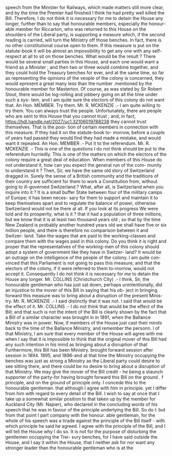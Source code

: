 speech from the Minister for Railways, which made matters still more clear, and by the time the Premier had finished I think he had pretty well killed the Bill. Therefore, I do not think it is necessary for me to detain the House any longer, further than to say that honourable members, especially the honour- able member for Riccarton, who was returned to this House on the shoulders of the Liberal party, is supporting a measure which, if the second reading is carried, will turn the Ministry off those benches. In fact, there is no other constitutional course open to them. If this measure is put on the statute-book it will be almost an impossibility to get any one with any self-respect at all to sit on those benches. What would be the result ? There would be several small parties in this House, and each one would want a friend as a Minister ; and then two or three would combine together, and they could hold the Treasury benches for ever, and at the same time, so far as representing the opinions of the veople of the colony is concerned, they would epresent a great many less than the number .mentioned by the honourable member for Masterton. Of course, as was stated by Sir Robert Stout, there would be log-rolling and jobbery going on all the time under such a sys- tem, and I am quite sure the electors of this colony do not want that. An Hon. MEMBER. Try them. Mr. R. MCKENZIE .- I am quite willing to try them. You can always trust the people. Unfortunately, there are people who are sent to this House that you cannot trust ; and, in fact, https://hdl.handle.net/2027/uc1.32106019788238 they cannot trust themselves. That is the posi- tion of certain members in connection with this measure. If they had it on the statute-book to- morrow, before a couple of years had passed they would find they had made a mistake, and would want it repealed. An Hon. MEMBER .- Put it to the referendum. Mr. R. MCKENZIE .- This is one of the questions I do not think should be put to the referendum hurriedly. This is one of the matters on which the electors of the colony require a great deal of education. When members of this House do not understand it, how can you expect the general run of the com- munity to understand it ? Then, Sir, we have the same old story of Switzerland dragged in. Surely the sense of a British community and the traditions of their country are sufficient for them to work a Constitution from, without going to ill-governed Switzerland ? What, after all, is Switzerland when you inquire into it ? It is a small buffer State between four of the military camps of Europe; it has been neces- sary for them to support and maintain it to keep themselves apart and to regulate the balance of power, otherwise Switzerland would not be there at all. If you look at its progress We were told and its prosperity, what is it ? that it had a population of three millions, but we know that it is at least two thousand years old ; so that by the time New Zealand is probably another hundred years old we shall have five or six million people, and there is therefore no comparison between it and Switzer- land. Take the wages that are paid to the working-classes and compare them with the wages paid in this colony. Do you think it is right and proper that the representatives of the working-men of this colony should adopt a system of government like they have in Switzer- land? It would be an outrage on the intelligence of the people of the colony. I am quite con- vinced that this Parliament is not going to pass this measure, and that the electors of the colony, if it were referred to them to-morrow, would not accept it. Consequently I do not think it is necessary for me to detain the House any longer. Mr. COLLINS (Christchurch City) .- I think, Sir, the honourable gentleman who has just sat down, perhaps unintentionally, did an injustice to the mover of this Bill in saying that his ob- ject in bringing forward this measure was to bring about a disruption of the present Minis- try. Mr. R. MCKENZIE .- I said distinctly that it was not. I said that would be the effect of it. Mr. COLLINS .- I do not think that would be the effect of the Bill; and that such is not the intent of the Bill is clearly shown by the fact that a Bill of a similar character was brought in in 1891, when the Ballance Ministry was in power. Now, if members of the House just cast their minds back to the time of the Ballance Ministry, and remember the personn. l of that Ministry, I am sure that every member of the House will agree with me when I say that it is impossible to think that the original mover of this Bill had any such intention in his mind as bringing about a disruption of that Furthermore, this Bill has been Ministry. brought forward session after session in 1894. 1895, and 1896-and at that time the Ministry occupying the benches was just as strong a Ministry as the Liberal party could desire to see sitting there, and there could be no desire to bring about a disruption of that Ministry. We may give the mover of the Bill credit - he being a staunch supporter of the party-for having brought forward this Bill on the ground . f principle, and on the ground of principle only. I concede this to the honourable gentleman. that although I agree with him in principie. yet I differ from him with regard to every detail of the Bill. I wish to say at once that I take up a somewhat similar position to that taken up by the member for Auckland City (Mr. Napier), who declared in the concluding words of his speech that he was in favour of the principle underlying the Bill. So do I: but from that point I part company with the honour. able gentleman, for the whole of his speech was a tirade against the principle of the Bill itself - with which principle he said he agreed. I agree with the principle of the Bill, and I will tell the House why I do so. It is not for the purpose of disturbing the gentlemen occupying the Trei- sury benches, for I have said outside the House, and I say it within the House, that I neither ask for nor want any stronger leader than the honourable gentleman who is at the 